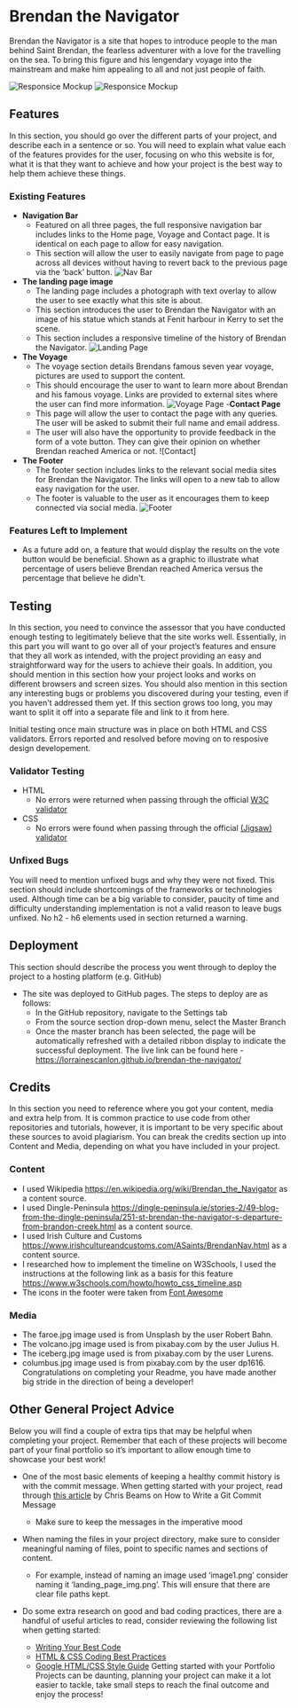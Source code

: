 # Brendan the Navigator
Brendan the Navigator is a site that hopes to introduce people to the man behind Saint Brendan, the fearless adventurer with a love for the travelling on the sea.
To bring this figure and his lengendary voyage into the mainstream and make him appealing to all and not just people of faith. 

![Responsice Mockup](https://github.com/lucyrush/readme-template/blob/master/media/love_running_ethos.png)
![Responsice Mockup](https://github.com/lucyrush/readme-template/blob/master/media/love_running_mockup.png)

## Features 

In this section, you should go over the different parts of your project, and describe each in a sentence or so. You will need to explain what value each of the features provides for the user, focusing on who this website is for, what it is that they want to achieve and how your project is the best way to help them achieve these things.
### Existing Features
- __Navigation Bar__
  - Featured on all three pages, the full responsive navigation bar includes links to the Home page, Voyage and Contact page. It is identical on each page to allow for easy navigation.
  - This section will allow the user to easily navigate from page to page across all devices without having to revert back to the previous page via the ‘back’ button. 
![Nav Bar](https://github.com/lucyrush/readme-template/blob/master/media/love_running_nav.png)
- __The landing page image__
  - The landing page includes a photograph with text overlay to allow the user to see exactly what this site is about. 
  - This section introduces the user to Brendan the Navigator with an image of his statue which stands at Fenit harbour in Kerry to set the scene.
  - This section includes a responsive timeline of the history of Brendan the Navigator.
![Landing Page](https://github.com/lucyrush/readme-template/blob/master/media/love_running_landing.png)
- __The Voyage__
  - The voyage section details Brendans famous seven year voyage, pictures are used to support the content. 
  - This should encourage the user to want to learn more about Brendan and his famous voyage. Links are provided to external sites where the user can find more information.
![Voyage Page](https://github.com/lucyrush/readme-template/blob/master/media/love_running_ethos.png)
-__Contact Page__
  - This page will allow the user to contact the page with any queries. The user will be asked to submit their full name and email address.
  - The user will also have the opportunity to provide feedback in the form of a vote button. They can give their opinion on whether Brendan reached America or not.
![Contact]
- __The Footer__ 
  - The footer section includes links to the relevant social media sites for Brendan the Navigator. The links will open to a new tab to allow easy navigation for the user. 
  - The footer is valuable to the user as it encourages them to keep connected via social media.
![Footer](https://github.com/lucyrush/readme-template/blob/master/media/love_running_footer.png)

### Features Left to Implement
- As a future add on, a feature that would display the results on the vote button would be beneficial. Shown as a graphic to illustrate what percentage of users believe Brendan reached America versus the percentage that believe he didn't.
## Testing 
In this section, you need to convince the assessor that you have conducted enough testing to legitimately believe that the site works well. Essentially, in this part you will want to go over all of your project’s features and ensure that they all work as intended, with the project providing an easy and straightforward way for the users to achieve their goals.
In addition, you should mention in this section how your project looks and works on different browsers and screen sizes.
You should also mention in this section any interesting bugs or problems you discovered during your testing, even if you haven't addressed them yet.
If this section grows too long, you may want to split it off into a separate file and link to it from here.

Initial testing once main structure was in place on both HTML and CSS validators. Errors reported and resolved before moving on to resposive design developement.
### Validator Testing 
- HTML
  - No errors were returned when passing through the official [W3C validator](https://validator.w3.org/nu/?doc=https%3A%2F%2Fcode-institute-org.github.io%2Flove-running-2.0%2Findex.html)
- CSS
  - No errors were found when passing through the official [(Jigsaw) validator](https://jigsaw.w3.org/css-validator/validator?uri=https%3A%2F%2Fvalidator.w3.org%2Fnu%2F%3Fdoc%3Dhttps%253A%252F%252Fcode-institute-org.github.io%252Flove-running-2.0%252Findex.html&profile=css3svg&usermedium=all&warning=1&vextwarning=&lang=en#css)
### Unfixed Bugs
You will need to mention unfixed bugs and why they were not fixed. This section should include shortcomings of the frameworks or technologies used. Although time can be a big variable to consider, paucity of time and difficulty understanding implementation is not a valid reason to leave bugs unfixed. 
No h2 - h6 elements used in section returned a warning. 
## Deployment
This section should describe the process you went through to deploy the project to a hosting platform (e.g. GitHub) 
- The site was deployed to GitHub pages. The steps to deploy are as follows: 
  - In the GitHub repository, navigate to the Settings tab 
  - From the source section drop-down menu, select the Master Branch
  - Once the master branch has been selected, the page will be automatically refreshed with a detailed ribbon display to indicate the successful deployment. 
The live link can be found here - https://lorrainescanlon.github.io/brendan-the-navigator/
## Credits 
In this section you need to reference where you got your content, media and extra help from. It is common practice to use code from other repositories and tutorials, however, it is important to be very specific about these sources to avoid plagiarism. 
You can break the credits section up into Content and Media, depending on what you have included in your project.
### Content 
- I used Wikipedia https://en.wikipedia.org/wiki/Brendan_the_Navigator as a content source.
- I used Dingle-Peninsula https://dingle-peninsula.ie/stories-2/49-blog-from-the-dingle-peninsula/251-st-brendan-the-navigator-s-departure-from-brandon-creek.html as a content source.
- I used Irish Culture and Customs https://www.irishcultureandcustoms.com/ASaints/BrendanNav.html as a content source.
- I researched how to implement the timeline on W3Schools, I used the instructions at the following link as a basis for this feature https://www.w3schools.com/howto/howto_css_timeline.asp
- The icons in the footer were taken from [Font Awesome](https://fontawesome.com/)
### Media
- The faroe.jpg image used is from Unsplash by the user Robert Bahn.
- The volcano.jpg image used is from pixabay.com by the user Julius H.
- The iceberg.jpg image used is from pixabay.com by the user Lurens.
- columbus.jpg image used is from pixabay.com by the user dp1616.
Congratulations on completing your Readme, you have made another big stride in the direction of being a developer! 
## Other General Project Advice
Below you will find a couple of extra tips that may be helpful when completing your project. Remember that each of these projects will become part of your final portfolio so it’s important to allow enough time to showcase your best work! 
- One of the most basic elements of keeping a healthy commit history is with the commit message. When getting started with your project, read through [this article](https://chris.beams.io/posts/git-commit/) by Chris Beams on How to Write  a Git Commit Message 
  - Make sure to keep the messages in the imperative mood 

- When naming the files in your project directory, make sure to consider meaningful naming of files, point to specific names and sections of content.
  - For example, instead of naming an image used ‘image1.png’ consider naming it ‘landing_page_img.png’. This will ensure that there are clear file paths kept. 
- Do some extra research on good and bad coding practices, there are a handful of useful articles to read, consider reviewing the following list when getting started:
  - [Writing Your Best Code](https://learn.shayhowe.com/html-css/writing-your-best-code/)
  - [HTML & CSS Coding Best Practices](https://medium.com/@inceptiondj.info/html-css-coding-best-practice-fadb9870a00f)
  - [Google HTML/CSS Style Guide](https://google.github.io/styleguide/htmlcssguide.html#General)
Getting started with your Portfolio Projects can be daunting, planning your project can make it a lot easier to tackle, take small steps to reach the final outcome and enjoy the process! 